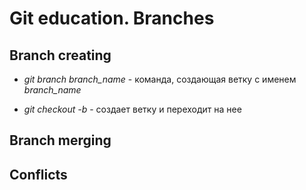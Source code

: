 # Git education. Branches

## Branch creating

* *git branch branch_name* - команда, создающая ветку с именем *branch_name*

* *git checkout -b* - создает ветку и переходит на нее

## Branch merging

## Conflicts